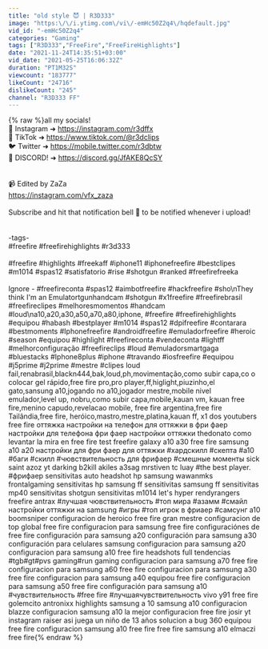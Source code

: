 ```yaml
---
title: "old style 😈 | R3D333"
image: "https:\/\/i.ytimg.com\/vi\/-emHc50Z2q4\/hqdefault.jpg"
vid_id: "-emHc50Z2q4"
categories: "Gaming"
tags: ["R3D333","FreeFire","FreeFireHighlights"]
date: "2021-11-24T14:35:51+03:00"
vid_date: "2021-05-25T16:06:32Z"
duration: "PT1M32S"
viewcount: "183777"
likeCount: "24716"
dislikeCount: "245"
channel: "R3D333 FF"
---
```

{% raw %}all my socials!<br />📱 Instagram ➜ <a rel="nofollow" target="blank" href="https://instagram.com/r3dffx">https://instagram.com/r3dffx</a><br />🌟 TikTok ➜ <a rel="nofollow" target="blank" href="https://www.tiktok.com/@r3dclips">https://www.tiktok.com/@r3dclips</a> <br />🐦 Twitter ➜ <a rel="nofollow" target="blank" href="https://mobile.twitter.com/r3dbtw">https://mobile.twitter.com/r3dbtw</a><br />🔗 DISCORD! ➜ <a rel="nofollow" target="blank" href="https://discord.gg/JfAKE8QcSY">https://discord.gg/JfAKE8QcSY</a><br /><br /><br />📹 Edited by ZaZa<br /><a rel="nofollow" target="blank" href="https://instagram.com/vfx_zaza">https://instagram.com/vfx_zaza</a><br /><br />Subscribe and hit that notification bell 🔔 to be notified whenever i upload!<br /><br /><br />-tags-<br />#freefire #freefirehighlights #r3d333<br /><br />#freefire #highlights #freekaff #iphone11 #iphonefreefire #bestclipes #m1014 #spas12 #satisfatorio #rise #shotgun #ranked #freefirefreeka<br /><br />Ignore - #freefireconta #spas12 #aimbotfreefire #hackfreefire #sho\\nThey think I'm an Emulatortgunhandcam #shotgun #x1freefire #freefirebrasil #freefireclipes #melhoresmomentos #handcam #loud\\na10,a20,a30,a50,a70,a80,iphone, #freefire #freefirehighlights #equipou #habash #bestplayer #m1014 #spas12 #dpifreefire #contarara #bestmoments #Iphonefreefire #androidfreefire #emuladorfreefire #heroic #season #equipou #highlight #freefireconta #vendeconta #lightff #melhorconfiguração #freefireclips #loud #emuladorsmartgaga #bluestacks #Iphone8plus #iphone #travando #iosfreefire #equipou #j5prime #j2prime #mestre #clipes loud fail,renabrasil,blackn444,bak,loud,ph,movimentação,como subir capa,co o colocar gel rápido,free fire pro,pro player,ff,higlight,piuzinho,el gato,sansung a10,jogando no a10,jogador mestre,mobile nivel emulador,level up, nobru,como subir capa,mobile,kauan vm, kauan free fire,menino capudo,revelacao mobile, free fire argentina,free fire Tailândia,free fire, heróico,mastro,mestre,platina,kauan ff, x1 dos youtubers free fire оттяжка настройки на телефон для оттяжки в фри фаер настройки для телефона фри фаер настройки оттяжки thedonato como levantar la mira en free fire test freefire galaxy a10 a30 free fire samsung a10 a20 настройки для фри фаер для оттяжки #хардскилл #скепта #а10 #баги #скилл #чювствительность для фрифаер #смешные моменты sick saint azoz yt darking b2kill akiles a3sag mrstiven tc luay #the best player. #фрифаер sensitivitas auto headshot hp samsung wawanmks frontalgaming sensitivitas hp samsung ff sensitivitas samsung ff sensitivitas mp40 sensitivitas shotgun sensitivitas m1014 let's hyper rendyrangers freefire antrax #лучшая чювствительность #топ мира #азамм #смайл настройки оттяжки на samsung #игры #топ игрок в фриаер #самсунг а10 boomsniper configuracion de heroico free fire gran mestre configuracion de top global free fire configuracion para samsung free fire configuraciónes de free fire configuración para samsung a20 configuración para samsung a30 configuración para celulares samsung configuracion para samsung a20 configuracion para samsung a10 free fire headshots full tendencias #tgb#gt#pvs gaming#run gaming configuracion para samsung a70 free fire configuracion para samsung a60 free fire configuracion para samsung a30 free fire configuracion para samsung a40 equipou free fire configuracion para samsung a50 free fire configuración para samsung a10 #чувствительность #free fire #лучшаячувствительность vivo y91 free fire golemcito antronixx highlights samsung a 10 samsung a10 configuracion blazze configuracion samsung a10 la mejor configuracion free fire josir yt instagram raiser asi juega un niño de 13 años solucion a bug 360 equipou free fire configuracion samsung a10 free fire free fire samsung a10 elmaczi free fire{% endraw %}
